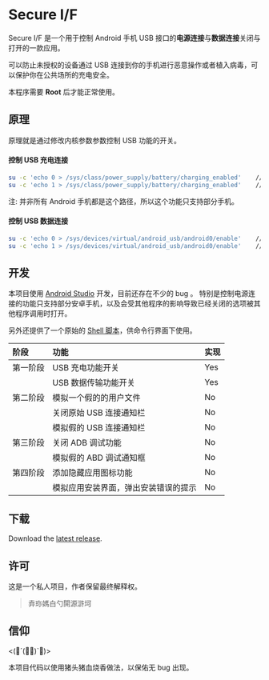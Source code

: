 # Secure I/F

Secure I/F 是一个用于控制 Android 手机 USB 接口的**电源连接**与**数据连接**关闭与打开的一款应用。

可以防止未授权的设备通过 USB 连接到你的手机进行恶意操作或者植入病毒，可以保护你在公共场所的充电安全。

本程序需要 **Root** 后才能正常使用。

## 原理

原理就是通过修改内核参数参数控制 USB 功能的开关。

#### 控制 USB 充电连接

```bash
su -c 'echo 0 > /sys/class/power_supply/battery/charging_enabled'    // 关闭 USB 充电功能
su -c 'echo 1 > /sys/class/power_supply/battery/charging_enabled'    // 打开 USB 充电功能
```

注: 并非所有 Android 手机都是这个路径，所以这个功能只支持部分手机。

#### 控制 USB 数据连接

```bash
su -c 'echo 0 > /sys/devices/virtual/android_usb/android0/enable'    // 关闭 USB 数据通信功能
su -c 'echo 1 > /sys/devices/virtual/android_usb/android0/enable'    // 打开 USB 数据通信功能
```

## 开发

本项目使用 [Android Studio](https://developer.android.com/studio/index.html) 开发，目前还存在不少的 bug 。
特别是控制电源连接的功能只支持部分安卓手机，以及会受其他程序的影响导致已经关闭的选项被其他程序调用时打开。

另外还提供了一个原始的 [Shell 脚本](susb)，供命令行界面下使用。

| 阶段     | 功能                                 | 实现 |
|:---------|:-------------------------------------|:-----|
| 第一阶段 | USB 充电功能开关                     | Yes  |
|          | USB 数据传输功能开关                 | Yes  |
| 第二阶段 | 模拟一个假的的用户文件               | No   |
|          | 关闭原始 USB 连接通知栏              | No   |
|          | 模拟假的 USB 连接通知栏              | No   |
| 第三阶段 | 关闭 ADB 调试功能                    | No   |
|          | 模拟假的 ABD 调试通知框              | No   |
| 第四阶段 | 添加隐藏应用图标功能                 | No   |
|          | 模拟应用安装界面，弹出安装错误的提示 | No   |

## 下载

Download the [latest release](https://github.com/iternull/secure-if/releases).

## 许可

这是一个私人项目，作者保留最终解释权。

> 弆珎媽白勺閞源滸坷

## 信仰

<(ﾟ´(｡｡)`ﾟ)>

本项目代码以使用猪头猪血烧香做法，以保佑无 bug 出现。
